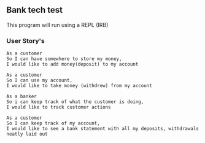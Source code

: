 ## Bank tech test

 This program will run using a REPL (IRB)

 ### User Story's

 ```
 As a customer
 So I can have somewhere to store my money,
 I would like to add money(deposit) to my account

 As a customer
 So I can use my account,
 I would like to take money (withdrew) from my account

 As a banker
 So i can keep track of what the customer is doing,
 I would like to track customer actions

 As a customer
 So I can keep track of my account,
 I would like to see a bank statement with all my deposits, withdrawals neatly laid out
 ```
